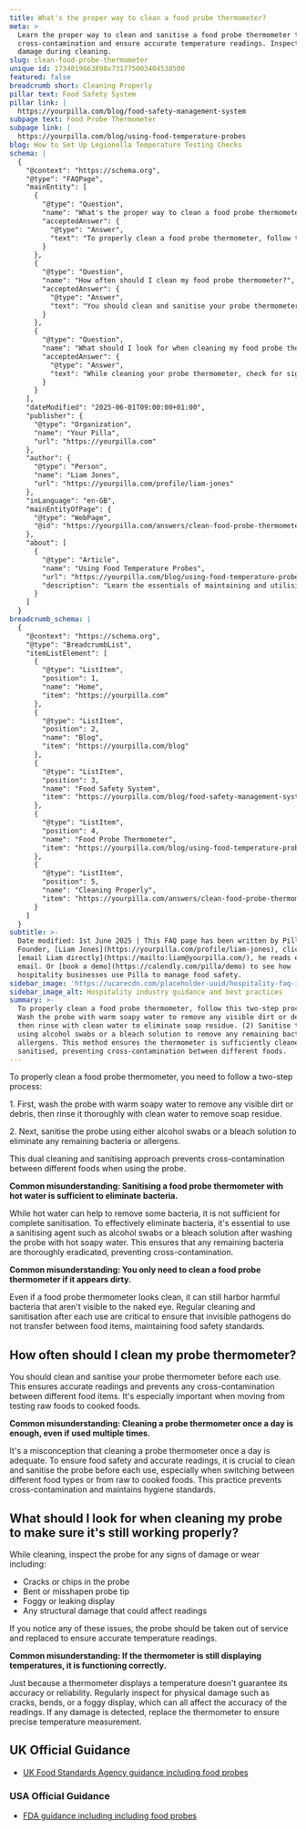 ```yaml
---
title: What's the proper way to clean a food probe thermometer?
meta: >
  Learn the proper way to clean and sanitise a food probe thermometer to prevent
  cross-contamination and ensure accurate temperature readings. Inspect for
  damage during cleaning.
slug: clean-food-probe-thermometer
unique id: 1734019663898x731775003404538500
featured: false
breadcrumb short: Cleaning Properly
pillar text: Food Safety System
pillar link: |
  https://yourpilla.com/blog/food-safety-management-system
subpage text: Food Probe Thermometer
subpage link: |
  https://yourpilla.com/blog/using-food-temperature-probes
blog: How to Set Up Legionella Temperature Testing Checks
schema: |
  {
    "@context": "https://schema.org",
    "@type": "FAQPage",
    "mainEntity": [
      {
        "@type": "Question",
        "name": "What's the proper way to clean a food probe thermometer?",
        "acceptedAnswer": {
          "@type": "Answer",
          "text": "To properly clean a food probe thermometer, follow this two-step process: (1) Wash the probe with warm soapy water to remove any visible dirt or debris, then rinse with clean water to eliminate soap residue. (2) Sanitise the probe using alcohol swabs or a bleach solution to remove any remaining bacteria or allergens. This method ensures the thermometer is sufficiently cleaned and sanitised, preventing cross-contamination between different foods."
        }
      },
      {
        "@type": "Question",
        "name": "How often should I clean my food probe thermometer?",
        "acceptedAnswer": {
          "@type": "Answer",
          "text": "You should clean and sanitise your probe thermometer before each use to ensure accurate readings and avoid cross-contamination between different foods, particularly when transitioning from raw to cooked foods. This practice is essential for maintaining food safety and hygiene standards."
        }
      },
      {
        "@type": "Question",
        "name": "What should I look for when cleaning my food probe thermometer to make sure it's still working properly?",
        "acceptedAnswer": {
          "@type": "Answer",
          "text": "While cleaning your probe thermometer, check for signs of damage such as cracks, chips, bends, a foggy or leaking display, or any other structural damage that could impair its readings. If any issues are detected, replace the thermometer promptly to ensure it provides reliable and accurate temperature measurements."
        }
      }
    ],
    "dateModified": "2025-06-01T09:00:00+01:00",
    "publisher": {
      "@type": "Organization",
      "name": "Your Pilla",
      "url": "https://yourpilla.com"
    },
    "author": {
      "@type": "Person",
      "name": "Liam Jones",
      "url": "https://yourpilla.com/profile/liam-jones"
    },
    "inLanguage": "en-GB",
    "mainEntityOfPage": {
      "@type": "WebPage",
      "@id": "https://yourpilla.com/answers/clean-food-probe-thermometer"
    },
    "about": [
      {
        "@type": "Article",
        "name": "Using Food Temperature Probes",
        "url": "https://yourpilla.com/blog/using-food-temperature-probes",
        "description": "Learn the essentials of maintaining and utilising food probe thermometers effectively for food safety."
      }
    ]
  }
breadcrumb_schema: |
  {
    "@context": "https://schema.org",
    "@type": "BreadcrumbList",
    "itemListElement": [
      {
        "@type": "ListItem",
        "position": 1,
        "name": "Home",
        "item": "https://yourpilla.com"
      },
      {
        "@type": "ListItem",
        "position": 2,
        "name": "Blog",
        "item": "https://yourpilla.com/blog"
      },
      {
        "@type": "ListItem",
        "position": 3,
        "name": "Food Safety System",
        "item": "https://yourpilla.com/blog/food-safety-management-system"
      },
      {
        "@type": "ListItem",
        "position": 4,
        "name": "Food Probe Thermometer",
        "item": "https://yourpilla.com/blog/using-food-temperature-probes"
      },
      {
        "@type": "ListItem",
        "position": 5,
        "name": "Cleaning Properly",
        "item": "https://yourpilla.com/answers/clean-food-probe-thermometer"
      }
    ]
  }
subtitle: >-
  Date modified: 1st June 2025 | This FAQ page has been written by Pilla
  Founder, [Liam Jones](https://yourpilla.com/profile/liam-jones), click to
  [email Liam directly](https://mailto:liam@yourpilla.com/), he reads every
  email. Or [book a demo](https://calendly.com/pilla/demo) to see how
  hospitality businesses use Pilla to manage food safety.
sidebar_image: 'https://ucarecdn.com/placeholder-uuid/hospitality-faq-image.jpg'
sidebar_image_alt: Hospitality industry guidance and best practices
summary: >-
  To properly clean a food probe thermometer, follow this two-step process: (1)
  Wash the probe with warm soapy water to remove any visible dirt or debris,
  then rinse with clean water to eliminate soap residue. (2) Sanitise the probe
  using alcohol swabs or a bleach solution to remove any remaining bacteria or
  allergens. This method ensures the thermometer is sufficiently cleaned and
  sanitised, preventing cross-contamination between different foods.
---
```

To properly clean a food probe thermometer, you need to follow a two-step process:

1\. First, wash the probe with warm soapy water to remove any visible dirt or debris, then rinse it thoroughly with clean water to remove soap residue.

2\. Next, sanitise the probe using either alcohol swabs or a bleach solution to eliminate any remaining bacteria or allergens.

This dual cleaning and sanitising approach prevents cross-contamination between different foods when using the probe.

**Common misunderstanding: Sanitising a food probe thermometer with hot water is sufficient to eliminate bacteria.**

While hot water can help to remove some bacteria, it is not sufficient for complete sanitisation. To effectively eliminate bacteria, it's essential to use a sanitising agent such as alcohol swabs or a bleach solution after washing the probe with hot soapy water. This ensures that any remaining bacteria are thoroughly eradicated, preventing cross-contamination.

**Common misunderstanding: You only need to clean a food probe thermometer if it appears dirty.**

Even if a food probe thermometer looks clean, it can still harbor harmful bacteria that aren't visible to the naked eye. Regular cleaning and sanitisation after each use are critical to ensure that invisible pathogens do not transfer between food items, maintaining food safety standards.

## How often should I clean my probe thermometer?

You should clean and sanitise your probe thermometer before each use. This ensures accurate readings and prevents any cross-contamination between different food items. It's especially important when moving from testing raw foods to cooked foods.

**Common misunderstanding: Cleaning a probe thermometer once a day is enough, even if used multiple times.**

It's a misconception that cleaning a probe thermometer once a day is adequate. To ensure food safety and accurate readings, it is crucial to clean and sanitise the probe before each use, especially when switching between different food types or from raw to cooked foods. This practice prevents cross-contamination and maintains hygiene standards.

## What should I look for when cleaning my probe to make sure it's still working properly?

While cleaning, inspect the probe for any signs of damage or wear including:

-   Cracks or chips in the probe
-   Bent or misshapen probe tip
-   Foggy or leaking display
-   Any structural damage that could affect readings

If you notice any of these issues, the probe should be taken out of service and replaced to ensure accurate temperature readings.

**Common misunderstanding: If the thermometer is still displaying temperatures, it is functioning correctly.**

Just because a thermometer displays a temperature doesn't guarantee its accuracy or reliability. Regularly inspect for physical damage such as cracks, bends, or a foggy display, which can all affect the accuracy of the readings. If any damage is detected, replace the thermometer to ensure precise temperature measurement.

## UK Official Guidance

-   [UK Food Standards Agency guidance including food probes](https://www.food.gov.uk/safety-hygiene/cooking-your-food)

### USA Official Guidance

-   [FDA guidance including including food probes](https://www.fda.gov/food/buy-store-serve-safe-food/refrigerator-thermometers-cold-facts-about-food-safety?utm_source=chatgpt.com)
